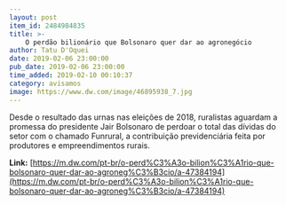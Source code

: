 ```yaml
---
layout: post
item_id: 2484984835
title: >-
    O perdão bilionário que Bolsonaro quer dar ao agronegócio
author: Tatu D'Oquei
date: 2019-02-06 23:00:00
pub_date: 2019-02-06 23:00:00
time_added: 2019-02-10 00:10:37
category: avisamos
image: https://www.dw.com/image/46895938_7.jpg
---
```


Desde o resultado das urnas nas eleições de 2018, ruralistas aguardam a promessa do presidente Jair Bolsonaro de perdoar o total das dívidas do setor com o chamado Funrural, a contribuição previdenciária feita por produtores e empreendimentos rurais.

**Link:** [https://m.dw.com/pt-br/o-perd%C3%A3o-bilion%C3%A1rio-que-bolsonaro-quer-dar-ao-agroneg%C3%B3cio/a-47384194](https://m.dw.com/pt-br/o-perd%C3%A3o-bilion%C3%A1rio-que-bolsonaro-quer-dar-ao-agroneg%C3%B3cio/a-47384194)

